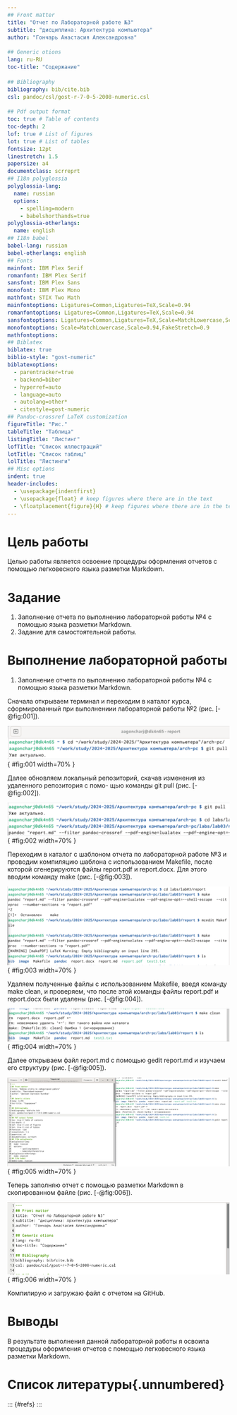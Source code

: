 ```yaml
---
## Front matter
title: "Отчет по Лабораторной работе №3"
subtitle: "дисциплина: Архитектура компьютера"
author: "Гончарь Анастасия Александровна"

## Generic otions
lang: ru-RU
toc-title: "Содержание"

## Bibliography
bibliography: bib/cite.bib
csl: pandoc/csl/gost-r-7-0-5-2008-numeric.csl

## Pdf output format
toc: true # Table of contents
toc-depth: 2
lof: true # List of figures
lot: true # List of tables
fontsize: 12pt
linestretch: 1.5
papersize: a4
documentclass: scrreprt
## I18n polyglossia
polyglossia-lang:
  name: russian
  options:
	- spelling=modern
	- babelshorthands=true
polyglossia-otherlangs:
  name: english
## I18n babel
babel-lang: russian
babel-otherlangs: english
## Fonts
mainfont: IBM Plex Serif
romanfont: IBM Plex Serif
sansfont: IBM Plex Sans
monofont: IBM Plex Mono
mathfont: STIX Two Math
mainfontoptions: Ligatures=Common,Ligatures=TeX,Scale=0.94
romanfontoptions: Ligatures=Common,Ligatures=TeX,Scale=0.94
sansfontoptions: Ligatures=Common,Ligatures=TeX,Scale=MatchLowercase,Scale=0.94
monofontoptions: Scale=MatchLowercase,Scale=0.94,FakeStretch=0.9
mathfontoptions:
## Biblatex
biblatex: true
biblio-style: "gost-numeric"
biblatexoptions:
  - parentracker=true
  - backend=biber
  - hyperref=auto
  - language=auto
  - autolang=other*
  - citestyle=gost-numeric
## Pandoc-crossref LaTeX customization
figureTitle: "Рис."
tableTitle: "Таблица"
listingTitle: "Листинг"
lofTitle: "Список иллюстраций"
lotTitle: "Список таблиц"
lolTitle: "Листинги"
## Misc options
indent: true
header-includes:
  - \usepackage{indentfirst}
  - \usepackage{float} # keep figures where there are in the text
  - \floatplacement{figure}{H} # keep figures where there are in the text
---
```


# Цель работы

Целью работы является освоение процедуры оформления отчетов с помощью легковесного
языка разметки Markdown.

# Задание

1. Заполнение отчета по выполнению лабораторной работы №4 с помощью языка разметки Markdown.
2. Задание для самостоятельной работы.

# Выполнение лабораторной работы

1. Заполнение отчета по выполнению лабораторной работы №4 с помощью языка разметки Markdown.

Сначала открываем терминал и переходим в каталог курса, сформированный при выполнениии лабораторной работы №2 (рис. [-@fig:001]).

![Переход в каталог курса](image/lab31.jpg){ #fig:001 width=70% }

Далее обновляем локальный репозиторий, скачав изменения из удаленного репозитория с помо-
щью команды git pull (рис. [-@fig:002]).

![Обновление локального репозитория](image/lab32.jpg){ #fig:002 width=70% }

Переходим в каталог с шаблоном отчета по лабораторной работе №3 и проводим компиляцию шаблона с использованием Makefile, после которой сгенерируются файлы report.pdf и report.docx. Для этого вводим команду make (рис. [-@fig:003]).

![Компиляция шаблона с помощью Makefile](image/lab33.jpg){ #fig:003 width=70% }

Удаляем полученные файлы с использованием Makefile, введя команду make clean, и проверяем, что после этой команды файлы report.pdf и report.docx были удалены (рис. [-@fig:004]).

![Удаление файлов](image/lab34.jpg){ #fig:004 width=70% }

Далее открываем файл report.md c помощью gedit report.md и изучаем его структуру (рис. [-@fig:005]).

![Открытие файла report.md](image/lab35.jpg){ #fig:005 width=70% }

Теперь заполняю отчет с помощью разметки Markdown в скопированном файле (рис. [-@fig:006]).

![Заполнение отчета](image/lab36.jpg){ #fig:006 width=70% }

Компилирую и загружаю файл с отчетом на GitHub.

# Выводы

В результате выполнения данной лабораторной работы я освоила процедуры оформления отчетов с помощью легковесного языка разметки Markdown.

# Список литературы{.unnumbered}

::: {#refs}
:::
